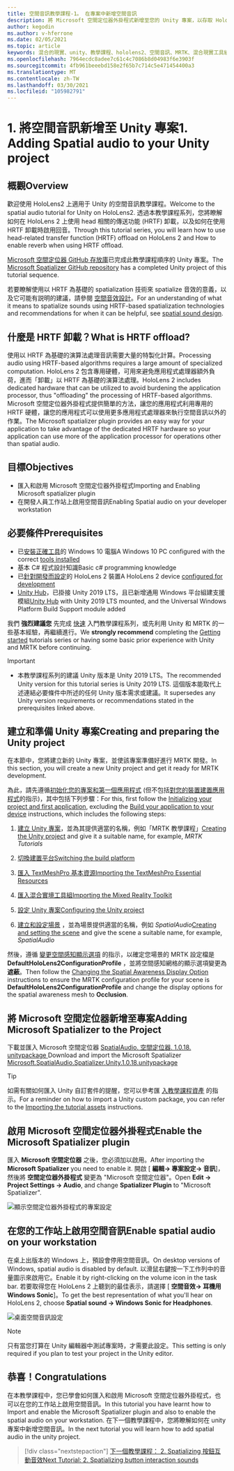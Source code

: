 ```yaml
---
title: 空間音訊教學課程-1。 在專案中新增空間音訊
description: 將 Microsoft 空間定位器外掛程式新增至您的 Unity 專案，以存取 HoloLens 2 HRTF 硬體卸載。
author: kegodin
ms.author: v-hferrone
ms.date: 02/05/2021
ms.topic: article
keywords: 混合的現實、unity、教學課程、hololens2、空間音訊、MRTK、混合現實工具組、UWP、Windows 10、HRTF、前端相關的傳送功能、回音、Microsoft 空間定位器
ms.openlocfilehash: 7964ecdc8adee7c61c4c7086b8d04983f6e3903f
ms.sourcegitcommit: 4fb961beeebd158e2f65b7c714c5e471454400a3
ms.translationtype: MT
ms.contentlocale: zh-TW
ms.lasthandoff: 03/30/2021
ms.locfileid: "105982791"
---
```

# <a name="1-adding-spatial-audio-to-your-unity-project"></a><span data-ttu-id="add27-105">1. 將空間音訊新增至 Unity 專案</span><span class="sxs-lookup"><span data-stu-id="add27-105">1. Adding Spatial audio to your Unity project</span></span>

## <a name="overview"></a><span data-ttu-id="add27-106">概觀</span><span class="sxs-lookup"><span data-stu-id="add27-106">Overview</span></span>

<span data-ttu-id="add27-107">歡迎使用 HoloLens2 上適用于 Unity 的空間音訊教學課程。</span><span class="sxs-lookup"><span data-stu-id="add27-107">Welcome to the spatial audio tutorial for Unity on HoloLens2.</span></span> <span data-ttu-id="add27-108">透過本教學課程系列，您將瞭解如何在 HoloLens 2 上使用 head 相關的傳送功能 (HRTF) 卸載，以及如何在使用 HRTF 卸載時啟用回音。</span><span class="sxs-lookup"><span data-stu-id="add27-108">Through this tutorial series, you will learn how to use head-related transfer function (HRTF) offload on HoloLens 2 and How to enable reverb when using HRTF offload.</span></span>

<span data-ttu-id="add27-109">[Microsoft 空間定位器 GitHub 存放庫](https://github.com/microsoft/spatialaudio-unity)已完成此教學課程順序的 Unity 專案。</span><span class="sxs-lookup"><span data-stu-id="add27-109">The [Microsoft Spatializer GitHub repository](https://github.com/microsoft/spatialaudio-unity) has a completed Unity project of this tutorial sequence.</span></span>

<span data-ttu-id="add27-110">若要瞭解使用以 HRTF 為基礎的 spatialization 技術來 spatialize 音效的意義，以及它可能有説明的建議，請參閱 [空間音效設計](/windows/mixed-reality/spatial-sound-design)。</span><span class="sxs-lookup"><span data-stu-id="add27-110">For an understanding of what it means to spatialize sounds using HRTF-based spatialization technologies and recommendations for when it can be helpful, see [spatial sound design](/windows/mixed-reality/spatial-sound-design).</span></span>

## <a name="what-is-hrtf-offload"></a><span data-ttu-id="add27-111">什麼是 HRTF 卸載？</span><span class="sxs-lookup"><span data-stu-id="add27-111">What is HRTF offload?</span></span>

<span data-ttu-id="add27-112">使用以 HRTF 為基礎的演算法處理音訊需要大量的特製化計算。</span><span class="sxs-lookup"><span data-stu-id="add27-112">Processing audio using HRTF-based algorithms requires a large amount of specialized computation.</span></span> <span data-ttu-id="add27-113">HoloLens 2 包含專用硬體，可用來避免應用程式處理器額外負荷，進而「卸載」以 HRTF 為基礎的演算法處理。</span><span class="sxs-lookup"><span data-stu-id="add27-113">HoloLens 2 includes dedicated hardware that can be utilized to avoid burdening the application processor, thus "offloading" the processing of HRTF-based algorithms.</span></span>  <span data-ttu-id="add27-114">Microsoft 空間定位器外掛程式提供簡單的方法，讓您的應用程式利用專用的 HRTF 硬體，讓您的應用程式可以使用更多應用程式處理器來執行空間音訊以外的作業。</span><span class="sxs-lookup"><span data-stu-id="add27-114">The Microsoft spatializer plugin provides an easy way for your application to take advantage of the dedicated HRTF hardware so your application can use more of the application processor for operations other than spatial audio.</span></span>

## <a name="objectives"></a><span data-ttu-id="add27-115">目標</span><span class="sxs-lookup"><span data-stu-id="add27-115">Objectives</span></span>

* <span data-ttu-id="add27-116">匯入和啟用 Microsoft 空間定位器外掛程式</span><span class="sxs-lookup"><span data-stu-id="add27-116">Importing and Enabling Microsoft spatializer plugin</span></span>
* <span data-ttu-id="add27-117">在開發人員工作站上啟用空間音訊</span><span class="sxs-lookup"><span data-stu-id="add27-117">Enabling Spatial audio on your developer workstation</span></span>

## <a name="prerequisites"></a><span data-ttu-id="add27-118">必要條件</span><span class="sxs-lookup"><span data-stu-id="add27-118">Prerequisites</span></span>

* <span data-ttu-id="add27-119">已[安裝正確工具](../../install-the-tools.md)的 Windows 10 電腦</span><span class="sxs-lookup"><span data-stu-id="add27-119">A Windows 10 PC configured with the correct [tools installed](../../install-the-tools.md)</span></span>
* <span data-ttu-id="add27-120">基本 C# 程式設計知識</span><span class="sxs-lookup"><span data-stu-id="add27-120">Basic c# programming knowledge</span></span>
* <span data-ttu-id="add27-121">已[針對開發而設定](../../platform-capabilities-and-apis/using-visual-studio.md#enabling-developer-mode)的 HoloLens 2 裝置</span><span class="sxs-lookup"><span data-stu-id="add27-121">A HoloLens 2 device [configured for development](../../platform-capabilities-and-apis/using-visual-studio.md#enabling-developer-mode)</span></span>
* <span data-ttu-id="add27-122"><a href="https://docs.unity3d.com/Manual/GettingStartedInstallingHub.html" target="_blank">Unity Hub</a>，已掛接 Unity 2019 LTS，且已新增通用 Windows 平台組建支援模組</span><span class="sxs-lookup"><span data-stu-id="add27-122"><a href="https://docs.unity3d.com/Manual/GettingStartedInstallingHub.html" target="_blank">Unity Hub</a> with Unity 2019 LTS mounted, and the Universal Windows Platform Build Support module added</span></span>

<span data-ttu-id="add27-123">我們 **強烈建議您** 先完成 [快速](mr-learning-base-01.md) 入門教學課程系列，或先利用 Unity 和 MRTK 的一些基本經驗，再繼續進行。</span><span class="sxs-lookup"><span data-stu-id="add27-123">We **strongly recommend** completing the [Getting started](mr-learning-base-01.md) tutorials series or having some basic prior experience with Unity and MRTK before continuing.</span></span>

> [!IMPORTANT]
>
> * <span data-ttu-id="add27-124">本教學課程系列的建議 Unity 版本是 Unity 2019 LTS。</span><span class="sxs-lookup"><span data-stu-id="add27-124">The recommended Unity version for this tutorial series is Unity 2019 LTS.</span></span> <span data-ttu-id="add27-125">這個版本能取代上述連結必要條件中所述的任何 Unity 版本需求或建議。</span><span class="sxs-lookup"><span data-stu-id="add27-125">It supersedes any Unity version requirements or recommendations stated in the prerequisites linked above.</span></span>

## <a name="creating-and-preparing-the-unity-project"></a><span data-ttu-id="add27-126">建立和準備 Unity 專案</span><span class="sxs-lookup"><span data-stu-id="add27-126">Creating and preparing the Unity project</span></span>

<span data-ttu-id="add27-127">在本節中，您將建立新的 Unity 專案，並使該專案準備好進行 MRTK 開發。</span><span class="sxs-lookup"><span data-stu-id="add27-127">In this section, you will create a new Unity project and get it ready for MRTK development.</span></span>

<span data-ttu-id="add27-128">為此，請先遵循[初始化您的專案和第一個應用程式](mr-learning-base-02.md) (但不包括[對您的裝置建置應用程式](mr-learning-base-02.md#building-your-application-to-your-hololens-2)的指示)，其中包括下列步驟：</span><span class="sxs-lookup"><span data-stu-id="add27-128">For this, first follow the [Initializing your project and first application](mr-learning-base-02.md), excluding the [Build your application to your device](mr-learning-base-02.md#building-your-application-to-your-hololens-2) instructions, which includes the following steps:</span></span>

1. <span data-ttu-id="add27-129">[建立 Unity 專案](mr-learning-base-02.md#creating-the-unity-project)，並為其提供適當的名稱，例如「MRTK 教學課程」</span><span class="sxs-lookup"><span data-stu-id="add27-129">[Creating the Unity project](mr-learning-base-02.md#creating-the-unity-project) and give it a suitable name, for example, *MRTK Tutorials*</span></span>

1. [<span data-ttu-id="add27-130">切換建置平台</span><span class="sxs-lookup"><span data-stu-id="add27-130">Switching the build platform</span></span>](mr-learning-base-02.md#configuring-the-unity-project)

1. [<span data-ttu-id="add27-131">匯入 TextMeshPro 基本資源</span><span class="sxs-lookup"><span data-stu-id="add27-131">Importing the TextMeshPro Essential Resources</span></span>](mr-learning-base-02.md#importing-the-textmeshpro-essential-resources)

1. [<span data-ttu-id="add27-132">匯入混合實境工具組</span><span class="sxs-lookup"><span data-stu-id="add27-132">Importing the Mixed Reality Toolkit</span></span>](mr-learning-base-02.md#importing-the-mixed-reality-toolkit)

1. [<span data-ttu-id="add27-133">設定 Unity 專案</span><span class="sxs-lookup"><span data-stu-id="add27-133">Configuring the Unity project</span></span>](mr-learning-base-02.md#configuring-the-unity-project)

1. <span data-ttu-id="add27-134">[建立和設定場景](mr-learning-base-02.md#creating-and-configuring-the-scene) ，並為場景提供適當的名稱，例如 *SpatialAudio*</span><span class="sxs-lookup"><span data-stu-id="add27-134">[Creating and setting the scene](mr-learning-base-02.md#creating-and-configuring-the-scene) and give the scene a suitable name, for example, *SpatialAudio*</span></span>

<span data-ttu-id="add27-135">然後，遵循 [變更空間感知顯示選項](mr-learning-base-03.md#changing-the-spatial-awareness-display-option) 的指示，以確定您場景的 MRTK 設定檔是 **DefaultHoloLens2ConfigurationProfile** ，並將空間感知網格的顯示選項變更為 **遮蔽**。</span><span class="sxs-lookup"><span data-stu-id="add27-135">Then follow the [Changing the Spatial Awareness Display Option](mr-learning-base-03.md#changing-the-spatial-awareness-display-option) instructions to ensure the MRTK configuration profile for your scene is **DefaultHoloLens2ConfigurationProfile** and change the display options for the spatial awareness mesh to **Occlusion**.</span></span>

## <a name="adding-microsoft-spatializer-to-the-project"></a><span data-ttu-id="add27-136">將 Microsoft 空間定位器新增至專案</span><span class="sxs-lookup"><span data-stu-id="add27-136">Adding Microsoft Spatializer to the Project</span></span>

<span data-ttu-id="add27-137">下載並匯入 Microsoft 空間定位器  <a href="https://github.com/microsoft/spatialaudio-unity/releases/download/v1.0.18/Microsoft.SpatialAudio.Spatializer.Unity.1.0.18.unitypackage" target="_blank">SpatialAudio. 空間定位器. 1.0.18. unitypackage </a></span><span class="sxs-lookup"><span data-stu-id="add27-137">Download and import the Microsoft Spatializer  <a href="https://github.com/microsoft/spatialaudio-unity/releases/download/v1.0.18/Microsoft.SpatialAudio.Spatializer.Unity.1.0.18.unitypackage" target="_blank">Microsoft.SpatialAudio.Spatializer.Unity.1.0.18.unitypackage </a></span></span>

>[!TIP]
> <span data-ttu-id="add27-138">如需有關如何匯入 Unity 自訂套件的提醒，您可以參考匯 [入教學課程資產](mr-learning-base-02.md#importing-the-tutorial-assets) 的指示。</span><span class="sxs-lookup"><span data-stu-id="add27-138">For a reminder on how to import a Unity custom package, you can refer to the [Importing the tutorial assets](mr-learning-base-02.md#importing-the-tutorial-assets) instructions.</span></span>

## <a name="enable-the-microsoft-spatializer-plugin"></a><span data-ttu-id="add27-139">啟用 Microsoft 空間定位器外掛程式</span><span class="sxs-lookup"><span data-stu-id="add27-139">Enable the Microsoft Spatializer plugin</span></span>

<span data-ttu-id="add27-140">匯入 **Microsoft 空間定位器** 之後，您必須加以啟用。</span><span class="sxs-lookup"><span data-stu-id="add27-140">After importing the **Microsoft Spatializer** you need to enable it.</span></span> <span data-ttu-id="add27-141">開啟 [ **編輯-> 專案設定-> 音訊**]，然後將 **空間定位器外掛程式** 變更為 "Microsoft 空間定位器"。</span><span class="sxs-lookup"><span data-stu-id="add27-141">Open **Edit -> Project Settings -> Audio**, and change **Spatializer Plugin** to "Microsoft Spatializer".</span></span>

![顯示空間定位器外掛程式的專案設定](images/spatial-audio/spatial-audio-01-section3-step1-1.png)

## <a name="enable-spatial-audio-on-your-workstation"></a><span data-ttu-id="add27-143">在您的工作站上啟用空間音訊</span><span class="sxs-lookup"><span data-stu-id="add27-143">Enable spatial audio on your workstation</span></span>

<span data-ttu-id="add27-144">在桌上出版本的 Windows 上，預設會停用空間音訊。</span><span class="sxs-lookup"><span data-stu-id="add27-144">On desktop versions of Windows, spatial audio is disabled by default.</span></span> <span data-ttu-id="add27-145">以滑鼠右鍵按一下工作列中的音量圖示來啟用它。</span><span class="sxs-lookup"><span data-stu-id="add27-145">Enable it by right-clicking on the volume icon in the task bar.</span></span> <span data-ttu-id="add27-146">若要取得您在 HoloLens 2 上聽到的最佳表示，請選擇 [ **空間音效-> 耳機用 Windows Sonic**]。</span><span class="sxs-lookup"><span data-stu-id="add27-146">To get the best representation of what you'll hear on HoloLens 2, choose **Spatial sound -> Windows Sonic for Headphones**.</span></span>

![桌面空間音訊設定](images/spatial-audio/spatial-audio-01-section4-step1-1.png)

> [!NOTE]
> <span data-ttu-id="add27-148">只有當您打算在 Unity 編輯器中測試專案時，才需要此設定。</span><span class="sxs-lookup"><span data-stu-id="add27-148">This setting is only required if you plan to test your project in the Unity editor.</span></span>

## <a name="congratulations"></a><span data-ttu-id="add27-149">恭喜！</span><span class="sxs-lookup"><span data-stu-id="add27-149">Congratulations</span></span>

<span data-ttu-id="add27-150">在本教學課程中，您已學會如何匯入和啟用 Microsoft 空間定位器外掛程式，也可以在您的工作站上啟用空間音訊。</span><span class="sxs-lookup"><span data-stu-id="add27-150">In this tutorial you have learnt how to Import and enable the Microsoft Spatializer plugin and also to enable the spatial audio on your workstation.</span></span>
<span data-ttu-id="add27-151">在下一個教學課程中，您將瞭解如何在 unity 專案中新增空間音訊。</span><span class="sxs-lookup"><span data-stu-id="add27-151">In the next tutorial you will learn how to add spatial audio in the unity project.</span></span>

> [!div class="nextstepaction"]
> [<span data-ttu-id="add27-152">下一個教學課程： 2. Spatializing 按鈕互動音效</span><span class="sxs-lookup"><span data-stu-id="add27-152">Next Tutorial: 2. Spatializing button interaction sounds</span></span>](unity-spatial-audio-ch2.md)
